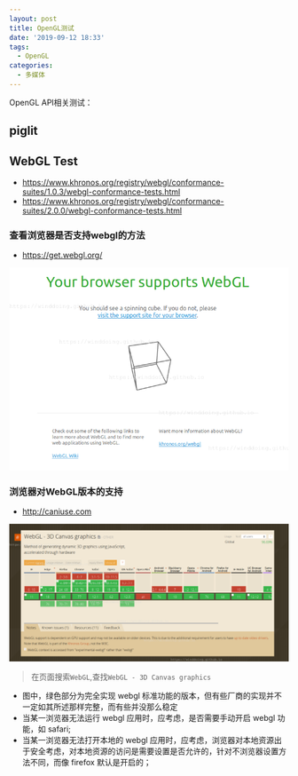 ```yaml
---
layout: post
title: OpenGL测试
date: '2019-09-12 18:33'
tags:
  - OpenGL
categories:
  - 多媒体
---
```


OpenGL API相关测试：

<!--more-->


## piglit


## WebGL Test

- https://www.khronos.org/registry/webgl/conformance-suites/1.0.3/webgl-conformance-tests.html
- https://www.khronos.org/registry/webgl/conformance-suites/2.0.0/webgl-conformance-tests.html


### 查看浏览器是否支持webgl的方法

- https://get.webgl.org/

![webgl_supports](/images/2019/09/webgl_supports.png)


### 浏览器对WebGL版本的支持

- http://caniuse.com

![webgl_version](/images/2019/09/webgl_version.png)
> 在页面搜索`WebGL`,查找`WebGL - 3D Canvas graphics`

- 图中，绿色部分为完全实现 webgl 标准功能的版本，但有些厂商的实现并不一定如其所述那样完整，而有些并没那么稳定
- 当某一浏览器无法运行 webgl 应用时，应考虑，是否需要手动开启 webgl 功能，如 safari;
- 当某一浏览器无法打开本地的 webgl 应用时，应考虑，浏览器对本地资源出于安全考虑，对本地资源的访问是需要设置是否允许的，针对不浏览器设置方法不同，而像 firefox 默认是开启的；
